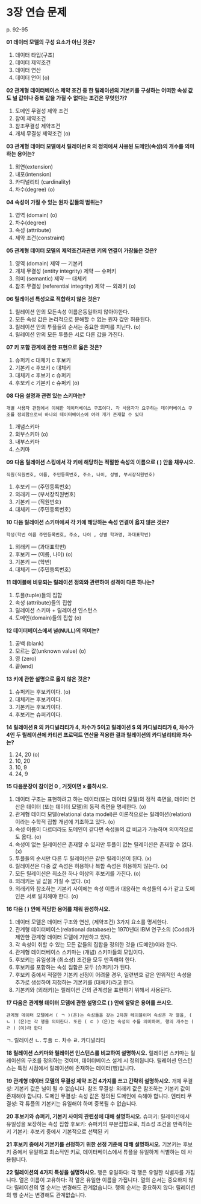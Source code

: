 # 3장 연습 문제

p. 92-95

**01 데이터 모델의 구성 요소가 아닌 것온?**

1. 데이터 타입(구조)
2. 데이터 제약조건
3. 데이터 연산
4. 데이터 언어 (o)

**02 관계형 데이터베이스 제약 조건 중 한 릴레이션의 기본키를 구성하는 어떠한 속성 값도 널 값이나 중복 값을 가질 수 없다는 조건은 무엇인가?**

1. 도메인 무결성 제약 조건
2. 참여 제약조건
3. 참조무결성 제약조건
4. 개체 무결성 제약조건 (o)

**03 관계형 데이터 모델에서 릴레이선 R 의 정의에셔 사용된 도메인(속성)의 개수를 의미하는 용어는?**

1. 외연(extension)
2. 내포(intension)
3. 카디널리티 (cardinality)
4. 차수(degree) (o)

**04 속성이 가질 수 있는 원자 값들의 범위는?**

1. 영역 (domain) (o)
2. 차수(degree)
3. 속성 (attribute)
4. 제약 조건(constraint)

**05 관계형 데이터 모델의 제약조건과관련 키의 연결이 가장옳은 것은?**

1. 영역 (domain) 제약 — 기본키
2. 개체 무결성 (entity integrity) 제약 — 슈퍼키
3. 의미 (semantic) 제약 — 대체키
4. 참조 무결성 (referential integrity) 제약 — 외래키 (o)

**06 릴레이선 특성으로 적합하지 않은 것은?**

1. 릴레이션 안의 모든속성 이름은동일하지 않아야한다.
2. 모든 속성 값은 논리적으로 분해할 수 없는 원자 값만 허용된다.
3. 릴레이션 안의 투플들의 순서는 중요한 의미를 지닌다. (o)
4. 릴레이션 안의 모든 투플은 서로 다른 값을 가진다.

**07 키 포함 관계에 관한 표현으로 옳은 것은?**

1. 슈퍼키 c 대체키 c 후보키
2. 기본키 c 후보키 c 대체키
3. 대체키 c 후보키 c 슈퍼키
4. 후보키 c 기본키 c 슈퍼키 (o)

**08 다음 설명과 관련 있는 스키마는?**

`개별 사용자 관점에서 이해한 데이터베이스 구조이다. 각 사용자가 요구하는 데이터베이스 구조를 정의함으로써 하나의 데이터베이스에 여러 개가 존재할 수 있다`

1. 개념스키마
2. 외부스키마 (o)
3. 내부스키마
4. 스키마

**09 다음 릴레이션 스킹에서 각 키에 해당하는 적절한 속성의 이름으로 ( ) 안을 채우시오.**

`직원(직원번호, 이름, 주민등록번호, 주소, 나이, 성별, 부서장직원번호)`

1. 후보키 — (주민등록번호)
2. 외래키 — (부서장직원번호)
3. 기본키 — (직원번호)
4. 대체키 — (주민등록번호)

**10 다음 릴레이션 스키마에셔 각 키에 해당하는 속성 연결이 옳지 않은 것은?**

`학생(학번 이름 주민등록번호, 주소, 나이 , 성별 학과명, 과대표학번)`

1. 외래키 — (과대표학번)
2. 후보키 — (이름, 나이) (o)
3. 기본키 — (학번)
4. 대체키 — (주민등록번호)

**11 테이블에 비유되는 릴레이션 정의와 관련하여 성격이 다른 하나는?**

1. 투플(tuple)들의 집합
2. 속성 (attribute)들의 집합
3. 릴레이션 스키마 + 릴레이션 인스턴스
4. 도메인(domain)들의 집합 (o)

**12 데이터베이스에셔 널(NULL)의 의미는?**

1. 공백 (blank)
2. 모르는 값(unknown value) (o)
3. 영 (zero)
4. 끝(end)

**13 키에 관한 설명으로 옳지 않은 것은?**

1. 슈퍼키는 후보키이다. (o)
2. 대체키는 후보키이다.
3. 기본키는 후보키이다.
4. 후보키는 슈퍼키이다.

**14 릴레이션 R 의 카디널리티가 4, 차수가 5이고 릴레이션 S 의 카디널리티가 6, 차수가 4인 두 릴레이션에 카티션 프로덕트 연산율 적용한 결과 릴레이션의 카디널리티와 차수는?**

1. 24, 20 (o)
2. 10, 20
3. 10, 9
4. 24, 9

**15 다음문장이 참이먼 0 , 거짓이면 x 를하시오.**

1. 데이터 구조는 표현하려고 하는 데이터(또는 데이터 모델)의 정적 측면을, 데이터 연산은 데이터 (또는 데이터 모델)의 동적 측면을 명세한다. (o)
2. 관계형 데이터 모델(relational data model)은 이론적으로는 릴레이션(relation) 이라는 수학적 집합 개념에 기초하고 있다. (o)
3. 속성 이름이 다르더라도 도메인이 같다면 속성들의 값 비교가 가능하며 의미적으로도 옳다. (o)
4. 속성이 없는 릴레이션은 존재할 수 있지만 투플이 없는 릴레이션은 존재할 수 없다. (x)
5. 투플들의 순서만 다른 두 릴레이션은 같은 릴레이션이 된다. (x)
6. 릴레이션은 다중 값 속성은 허용하나 복합 속성은 허용하지 않는다. (x)
7. 모든 릴레이션은 최소한 하나 이상의 후보키를 가진다. (o)
8. 외래키는 널 값을 가질 수 없다. (x)
9. 외래키와 참조하는 기본키 사이에는 속성 이름과 대응하는 속성들의 수가 같고 도메인은 서로 일치해야 한다. (o)

**16 다음 ( ) 안에 적당한 용어를 채워 완성하시오.**

1. 데이터 모델은 데이터 구조와 연산, (제약조건) 3가지 요소를 명세한다.
2. 관계형 데이터베이스(relational database)는 1970년대 IBM 연구소의 (Codd)가 제안한 관계형 데이터 모델에 기반하고 있다.
3. 각 속성이 취할 수 있는 모든 값들의 집합을 정의한 것을 (도메인)이라 한다.
4. 관계형 데이터베이스 스키마는 (개념) 스키마들의 모임이다.
5. 후보키는 유일성과 (최소성) 조건을 모두 만족해야 한다.
6. 후보키를 포함하는 속성 집합은 모두 (슈퍼키)가 된다.
7. 후보키 중에서 적절한 기본키 선정이 어려울 경우, 일련번호 같은 인위적인 속성을 추가로 생성하여 지정하는 기본키를 (대체키)라고 한다.
8. 기본키와 (외래키)는 릴레이션 간의 관계성을 표현하기 위해서 사용된다.

**17 다음은 관계형 데이터 모뎀에 관한 설명으로 ( ) 안에 알맞은 용어를 쓰시오.**

`관계형 데이터 모델에서 ( ㄱ )(은)는 속성들을 갖는 2차원 테이블이며 속성은 각 열을, ( ㄴ )（은)는 각 행을 의미한다. 또한 ( ㄷ )（은)는 속성의 수를 의미하며, 행의 개수는 ( ㄹ )（이)라 한다`

ㄱ. 릴레이션
ㄴ. 투플
ㄷ. 차수
ㄹ. 카디널리티

**18 릴레이션 스키마와 릴레이션 인스턴스를 비교하여 설명하시오.**
릴레이션 스키마는 릴레이션의 구조를 정의하는 것이며, 데이터베이스 설계 시 정의됩니다.
릴레이션 인스턴스는 특정 시점에서 릴레이션에 존재하는 데이터(행)입니다.

**19 관계형 데이터 모델의 무결성 제약 조건 4가지를 쓰고 간략히 설명하시오.**
개체 무결성: 기본키 값은 널이 될 수 없습니다.
참조 무결성: 외래키 값은 참조하는 기본키 값이 존재해야 합니다.
도메인 무결성: 속성 값은 정의된 도메인에 속해야 합니다.
엔티티 무결성: 각 튜플의 기본키는 유일해야 하며 중복될 수 없습니다.

**20 후보키와 슈퍼키, 기본키 사이의 관련성에 대해 설명하시오.**
슈퍼키: 릴레이션에서 유일성을 보장하는 속성 집합
후보키: 슈퍼키의 부분집합으로, 최소성 조건을 만족하는 키
기본키: 후보키 중에서 기본적으로 선택된 키

**21 후보키 중에서 기본키를 선정하기 위한 선정 기준에 대해 설명하시오.**
기본키는 후보키 중에서 유일하고 최소적인 키로, 데이터베이스에서 튜플을 유일하게 식별하는 데 사용됩니다.

**22 릴레이션의 4가지 특성을 설명하시오.**
행은 유일하다: 각 행은 유일한 식별자를 가집니다.
열은 이름이 고유하다: 각 열은 유일한 이름을 가집니다.
열의 순서는 중요하지 않다: 릴레이션의 열 순서는 변경해도 관계없습니다.
행의 순서는 중요하지 않다: 릴레이션의 행 순서는 변경해도 관계없습니다.



